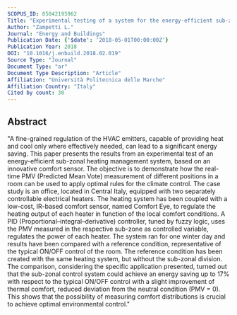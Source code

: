```yaml
---
SCOPUS_ID: 85042195962
Title: "Experimental testing of a system for the energy-efficient sub-zonal heating management in indoor environments based on PMV"
Author: "Zampetti L."
Journal: "Energy and Buildings"
Publication Date: {'$date': '2018-05-01T00:00:00Z'}
Publication Year: 2018
DOI: "10.1016/j.enbuild.2018.02.019"
Source Type: "Journal"
Document Type: "ar"
Document Type Description: "Article"
Affiliation: "Università Politecnica delle Marche"
Affiliation Country: "Italy"
Cited by count: 30
---
```


## Abstract
"A fine-grained regulation of the HVAC emitters, capable of providing heat and cool only where effectively needed, can lead to a significant energy saving. This paper presents the results from an experimental test of an energy-efficient sub-zonal heating management system, based on an innovative comfort sensor. The objective is to demonstrate how the real-time PMV (Predicted Mean Vote) measurement of different positions in a room can be used to apply optimal rules for the climate control. The case study is an office, located in Central Italy, equipped with two separately controllable electrical heaters. The heating system has been coupled with a low-cost, IR-based comfort sensor, named Comfort Eye, to regulate the heating output of each heater in function of the local comfort conditions. A PID (Proportional–integral–derivative) controller, tuned by fuzzy logic, uses the PMV measured in the respective sub-zone as controlled variable, regulates the power of each heater. The system ran for one winter day and results have been compared with a reference condition, representative of the typical ON/OFF control of the room. The reference condition has been created with the same heating system, but without the sub-zonal division. The comparison, considering the specific application presented, turned out that the sub-zonal control system could achieve an energy saving up to 17% with respect to the typical ON/OFF control with a slight improvement of thermal comfort, reduced deviation from the neutral condition (PMV = 0). This shows that the possibility of measuring comfort distributions is crucial to achieve optimal environmental control."
